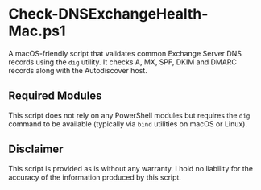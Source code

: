 # Check-DNSExchangeHealth-Mac.ps1

A macOS-friendly script that validates common Exchange Server DNS records using the `dig` utility. It checks A, MX, SPF, DKIM and DMARC records along with the Autodiscover host.

## Required Modules

This script does not rely on any PowerShell modules but requires the `dig` command to be available (typically via `bind` utilities on macOS or Linux).

## Disclaimer

This script is provided as is without any warranty. I hold no liability for the accuracy of the information produced by this script.
